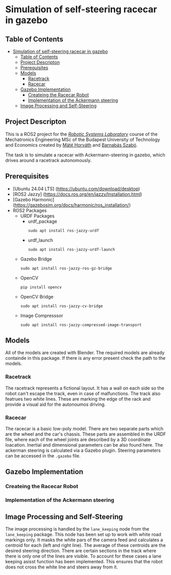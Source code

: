 # Simulation of self-steering racecar in gazebo #

## Table of Contents ##
- [Simulation of self-steering racecar in gazebo](#simulation-of-self-steering-racecar-in-gazebo)
  - [Table of Contents](#table-of-contents)
  - [Project Descripton](#project-descripton)
  - [Prerequisites](#prerequisites)
  - [Models](#models)
    - [Racetrack](#racetrack)
    - [Racecar](#racecar)
  - [Gazebo Implementation](#gazebo-implementation)
    - [Createing the Racecar Robot](#createing-the-racecar-robot)
    - [Implementation of the Ackermann steering](#implementation-of-the-ackermann-steering)
  - [Image Processing and Self-Steering](#image-processing-and-self-steering)

## Project Descripton ##
This is a ROS2 project for the [*Robotic Systems Laboratory*](https://oktatas.gpk.bme.hu/tad/tantargy/BMEGEMINMRL) course of the Mechatronics Engineering MSc of the Budapest University of Technology and Economics created by [Máté Horváth](https://github.com/horvmate02) and [Barnabás Szabó](https://github.com/barnus877]).

The task is to simulate a racecar with Ackermann-steering in gazebo, which drives around a racetrack autonomously. 

## Prerequisites ##
- [Ubuntu 24.04 LTS] (https://ubuntu.com/download/desktop)
- [ROS2 Jazzy] (https://docs.ros.org/en/jazzy/Installation.html)
- [Gazebo Harmonic] (https://gazebosim.org/docs/harmonic/ros_installation/)
- ROS2 Packages
  - URDF Packages
      - urdf_package
        ```
        sudo apt install ros-jazzy-urdf
        ```
      - urdf_launch
        ```
        sudo apt install ros-jazzy-urdf-launch
        ```
  - Gazebo Bridge
    ```
    sudo apt install ros-jazzy-ros-gz-bridge
    ```
  - OpenCV
    ```
    pip install opencv
    ```
  - OpenCV Bridge
    ```
    sudo apt install ros-jazzy-cv-bridge
    ```
  - Image Compresssor
    ```
    sudo apt install ros-jazzy-compressed-image-transport
    ```

## Models ##
All of the models are created with Blender. The required models are already containde in this package. If there is any error present check the path to the models.
### Racetrack ###
The racetrack represents a fictional layout. It has a wall on each side so the robot can't escape the track, even in case of malfunctions. The track also featrues two white lines. These are marking the edge of the rack and provide a visual aid for the autonoumos driving.
### Racecar ###
The racecar is a basic low-poly model. There are two separate parts which are the wheel and the car's chassis. These parts are assembled in the URDF file, where each of the wheel joints are described by a 3D coordinate loacation. Inertial and dimensional parameters can be also found here. The ackerman steering is calculated via a Gazebo plugin. Steering parameters can be accessed in the ```.gazebo``` file.

## Gazebo Implementation ##
### Createing the Racecar Robot ###

### Implementation of the Ackermann steering ###

## Image Processing and Self-Steering ##
The image processing is handled by the ```lane_keeping``` node from the ```lane_keeping``` package. This node has been set up to work with white road markings only. It masks the white pars of the camera feed and calculates a centroid for each (left and right line). The average of these centroids are the desired steering direction. There are certain sections in the track where there is only one of the lines are visible. To account for these cases a lane keeping asisst function has been implemented. This ensures that the robot does not cross the white line and steers away from it.
